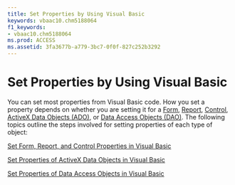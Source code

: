 ```yaml
---
title: Set Properties by Using Visual Basic
keywords: vbaac10.chm5188064
f1_keywords:
- vbaac10.chm5188064
ms.prod: ACCESS
ms.assetid: 3fa3677b-a779-3bc7-0f0f-827c252b3292
---
```



# Set Properties by Using Visual Basic

You can set most properties from Visual Basic code. How you set a property depends on whether you are setting it for a [Form](form-object-access.md), [Report](report-object-access.md), [Control](control-object-access.md), [ActiveX Data Objects (ADO)](activex-data-objects-ado.md), or [Data Access Objects (DAO)](data-access-objects-dao.md). The following topics outline the steps involved for setting properties of each type of object:

[Set Form, Report, and Control Properties in Visual Basic](set-form-report-and-control-properties-in-visual-basic.md)

[Set Properties of ActiveX Data Objects in Visual Basic](set-properties-of-activex-data-objects-in-visual-basic-1.md)

[Set Properties of Data Access Objects in Visual Basic](set-properties-of-data-access-objects-in-visual-basic-1.md)

